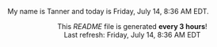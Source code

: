My name is Tanner and today is Friday, July 14, 8:36 AM EDT.

<p align="center">This <i>README</i> file is generated <b>every 3 hours</b>!</br>Last refresh: Friday, July 14, 8:36 AM EDT<br /></p>
